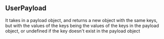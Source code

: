 <a name="module_UserPayload"></a>

## UserPayload
It takes in a payload object, and returns a new object with the same keys, but with the values of
the keys being the values of the keys in the payload object, or undefined if the key doesn't exist
in the payload object

